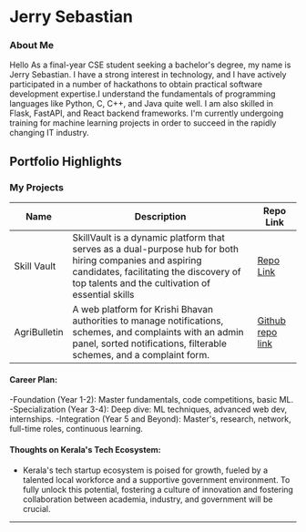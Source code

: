 
# Jerry Sebastian

### About Me

Hello As a final-year CSE student seeking a bachelor's degree, my name is Jerry Sebastian. I have a strong interest in technology, and I have actively participated in a number of hackathons to obtain practical software development expertise.I understand the fundamentals of programming languages like Python, C, C++, and Java quite well. I am also skilled in Flask, FastAPI, and React backend frameworks. I'm currently undergoing training for machine learning projects in order to succeed in the rapidly changing IT industry.

## Portfolio Highlights

### My Projects

| Name                | Description                                                                              | Repo Link                                                      |
|---------------------|------------------------------------------------------------------------------------------|----------------------------------------------------------------|
| Skill Vault          | SkillVault is a dynamic platform that serves as a dual-purpose hub for both hiring companies and aspiring candidates, facilitating the discovery of top talents and the cultivation of essential skills | [Repo Link ](https://github.com/SkillVault)                                                                                    
| AgriBulletin        | A web platform for Krishi Bhavan authorities to manage notifications, schemes, and  complaints with an admin panel, sorted notifications, filterable schemes, and a complaint form.  | [Github repo link](https://github.com/Jerry2732002/Agri-bulletin)     

  
#### Career Plan:

-Foundation (Year 1-2):
Master fundamentals, code competitions, basic ML.
-Specialization (Year 3-4):
Deep dive: ML techniques, advanced web dev, internships.
-Integration (Year 5 and Beyond):
Master's, research, network, full-time roles, continuous learning.

#### Thoughts on Kerala's Tech Ecosystem:

- Kerala's tech startup ecosystem is poised for growth, fueled by a talented local workforce and a supportive government environment. To fully unlock this potential, fostering a culture of innovation and fostering collaboration between academia, industry, and government will be crucial.


---

